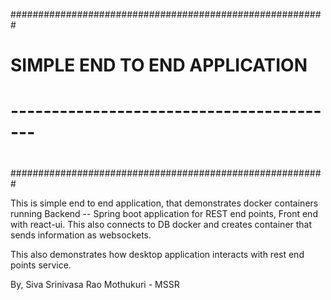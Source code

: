 #########################################################
#						     	#		
# 	      SIMPLE END TO END APPLICATION             #
#	-----------------------------------------       #
#							#
#########################################################

This is simple end to end application, that demonstrates docker containers running Backend -- Spring boot application for REST end points, Front end with react-ui. This also connects to DB docker and creates container that sends information as websockets.

This also demonstrates how desktop application interacts with rest end points service.

By,
Siva Srinivasa Rao Mothukuri - MSSR
